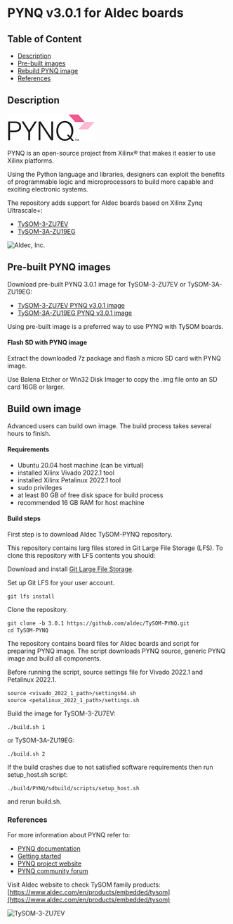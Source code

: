 # PYNQ v3.0.1 for Aldec boards

## Table of Content
- [Description](#description)
- [Pre-built images](#pre-built)
- [Rebuild PYNQ image](#rebuild)
- [References](#references)

<a name="description"/>

## Description
![PYNQ](https://raw.githubusercontent.com/Xilinx/PYNQ/master/logo.png)

PYNQ is an open-source project from Xilinx® that makes it easier to use Xilinx platforms.

Using the Python language and libraries, designers can exploit the benefits of programmable logic and microprocessors to build more capable and exciting electronic systems.

The repository adds support for Aldec boards based on Xilinx Zynq Ultrascale+:
- [TySOM-3-ZU7EV](https://www.aldec.com/en/products/emulation/tysom_boards/zynq_ultrascale_mpsoc/tysom_3_zu7ev)
- [TySOM-3A-ZU19EG](https://www.aldec.com/en/products/emulation/tysom_boards/zynq_ultrascale_mpsoc/tysom_3a_zu19eg)

![Aldec, Inc.](https://www.aldec.com/images/content/corporate/Corporate_Logo_Aldec_Crescent.png)

<a name="pre-built"/>

## Pre-built PYNQ images
Download pre-built PYNQ 3.0.1 image for TySOM-3-ZU7EV or TySOM-3A-ZU19EG:
- [TySOM-3-ZU7EV PYNQ v3.0.1 image](https://github.com/aldec/TySOM-PYNQ/releases/download/v3.0.1/TySOM-3-ZU7EV-3.0.1.7z)
- [TySOM-3A-ZU19EG PYNQ v3.0.1 image](https://github.com/aldec/TySOM-PYNQ/releases/download/v3.0.1/TySOM-3A-ZU19EG-3.0.1.7z)

Using pre-built image is a preferred way to use PYNQ with TySOM boards.

#### Flash SD with PYNQ image
Extract the downloaded 7z package and flash a micro SD card with PYNQ image.

Use Balena Etcher or Win32 Disk Imager to copy the .img file onto an SD card 16GB or larger.

<a name="rebuild"/>

## Build own image
Advanced users can build own image. The build process takes several hours to finish. 
#### Requirements
- Ubuntu 20.04 host machine (can be virtual)
- installed Xilinx Vivado 2022.1 tool
- installed Xilinx Petalinux 2022.1 tool
- sudo privileges
- at least 80 GB of free disk space for build process
- recommended 16 GB RAM for host machine

#### Build steps

First step is to download Aldec TySOM-PYNQ repository.

This repository contains larg files stored in Git Large File Storage (LFS). To clone this repository with LFS contents you should:

Download and install [Git Large File Storage](https://git-lfs.github.com/).

Set up Git LFS for your user account.
```
git lfs install
```
Clone the repository.
```
git clone -b 3.0.1 https://github.com/aldec/TySOM-PYNQ.git
cd TySOM-PYNQ
```
The repository contains board files for Aldec boards and script for preparing PYNQ image. The script downloads PYNQ source, generic PYNQ image and build all components.

Before running the script, source settings file for Vivado 2022.1 and Petalinux 2022.1.
````
source <vivado_2022_1_path>/settings64.sh
source <petalinux_2022_1_path>/settings.sh
````

Build the image for TySOM-3-ZU7EV:
```
./build.sh 1
```
or TySOM-3A-ZU19EG:
```
./build.sh 2
```

If the build crashes due to not satisfied software requirements then run setup_host.sh script:
```
./build/PYNQ/sdbuild/scripts/setup_host.sh
```
and rerun build.sh.

<a name="references"/>

### References
For more information about PYNQ refer to:
- [PYNQ documentation](https://pynq.readthedocs.io/en/v3.0.0/)
- [Getting started](https://pynq.readthedocs.io/en/v3.0.0/getting_started.html)
- [PYNQ project website](http://www.pynq.io/)
- [PYNQ community forum](https://discuss.pynq.io/)


Visit Aldec website to check TySOM family products:
[https://www.aldec.com/en/products/embedded/tysom](https://www.aldec.com/en/products/embedded/tysom)

![TySOM-3-ZU7EV](https://www.aldec.com/images/content/products/tysom_boards/zynq_7000/tysom_3_view.jpg "TySOM-3-ZU7EV")
